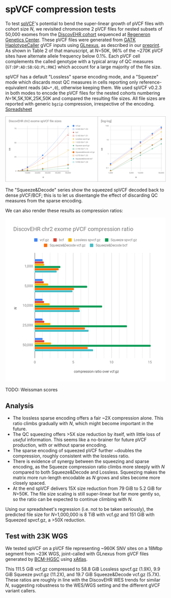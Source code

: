 # spVCF compression tests

To test [spVCF](https://github.com/mlin/spVCF)'s potential to bend the super-linear growth of pVCF files with cohort size *N*, we revisited chromosome 2 pVCF files for nested subsets of 50,000 exomes from the [DiscovEHR cohort](http://science.sciencemag.org/content/354/6319/aaf6814) sequenced at [Regeneron Genetics Center](https://www.regeneron.com/genetics-center). These pVCF files were generated from [GATK HaplotypeCaller](https://www.biorxiv.org/content/early/2017/11/14/201178.1) gVCF inputs using [GLnexus](https://github.com/dnanexus-rnd/GLnexus), as described in our [preprint](https://www.biorxiv.org/content/early/2018/06/11/343970). As shown in Table 2 of that manuscript, at *N*=50K, 96% of the ~270K pVCF sites have alternate allele frequency below 0.1%. Each pVCF cell complements the called genotype with a typical array of QC measures (`GT:DP:AD:SB:GQ:PL:RNC`) which account for a large majority of the file size. 

spVCF has a default "Lossless" sparse encoding mode, and a "Squeeze" mode which discards most QC measures in cells reporting only reference-equivalent reads (`AD=*,0`), otherwise keeping them. We used spVCF v0.2.3 in both modes to encode the pVCF files for the nested cohorts numbering *N*=1K,5K,10K,25K,50K and compared the resulting file sizes. All file sizes are reported with generic `bgzip` compression, irrespective of the encoding. [Spreadsheet](https://docs.google.com/spreadsheets/d/1IwjbZzPpuYl9HroRCxqcM5bsvJ46ISn-vcOFi7pQxRo/edit?usp=sharing)

![](https://github.com/mlin/spVCF/raw/master/doc/media/DiscovEHR_file_size.png)

The "Squeeze&Decode" series show the squeezed spVCF decoded back to dense pVCF/BCF; this is to let us disentangle the effect of discarding QC measures from the sparse encoding. 

We can also render these results as compression ratios:

![](https://github.com/mlin/spVCF/raw/master/doc/media/DiscovEHR_compression_ratio.png)

TODO: Weissman scores

## Analysis

* The lossless sparse encoding offers a fair ~2X compression alone. This ratio climbs gradually with *N*, which might become important in the future.
* The QC squeezing offers >5X size reduction by itself, with little loss of *useful* information. This seems like a no-brainer for future pVCF production, with or without sparse encoding.
* The sparse encoding of squeezed pVCF further ~doubles the compression, roughly consistent with the lossless ratio.
* There is evidence of synergy between the squeezing and sparse encoding, as the Squeeze compression ratio climbs more steeply with *N* compared to both Squeeze&Decode and Lossless. Squeezing makes the matrix more run-length encodable as *N* grows and sites become more closely spaced.
* At the end spVCF delivers 15X size reduction from 79 GiB to 5.2 GiB for *N*=50K. The file size scaling is still super-linear but far more gently so, so the ratio can be expected to continue climbing with *N*.

Using our spreadsheet's regression (i.e. not to be taken seriously), the predicted file size for *N*=1,000,000 is 8 TiB with vcf.gz and 151 GiB with Squeezed spvcf.gz, a >50X reduction.

## Test with 23K WGS

We tested spVCF on a pVCF file representing ~960K SNV sites on a 18Mbp segment from ~23K WGS, joint-called with GLnexus from gVCF files generated by [BCM-HGSC](https://www.hgsc.bcm.edu/) using [xAtlas](https://www.biorxiv.org/content/early/2018/04/05/295071).

This 111.5 GiB vcf.gz compressed to 58.8 GiB Lossless spvcf.gz (1.9X), 9.9 GiB Squeeze pvcf.gz (11.2X), and 19.7 GiB Squeeze&Decode vcf.gz (5.7X). These ratios are roughly in line with the DiscovEHR WES trends for similar *N*, suggesting robustness to the WES/WGS setting and the different gVCF variant callers.
